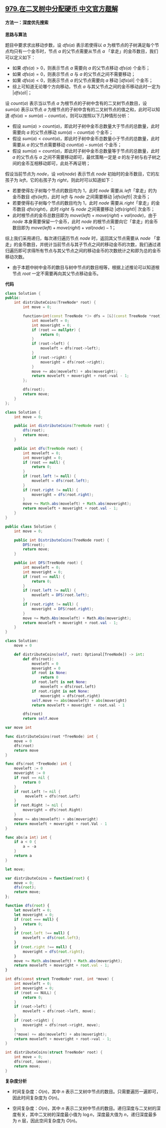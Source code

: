 ## [979.在二叉树中分配硬币 中文官方题解](https://leetcode.cn/problems/distribute-coins-in-binary-tree/solutions/100000/zai-er-cha-shu-zhong-fen-pei-ying-bi-by-e4poq)
#### 方法一：深度优先搜索

**思路与算法**

题目中要求求出移动步数，设 $\textit{dfs}(a)$ 表示若使得以 $a$ 为根节点的子树满足每个节点均只有一个金币时，节点 $a$ 的父节点需要从节点 $a$ 「拿走」的金币数目，我们可以定义如下：
+ 如果 $\textit{dfs}(a) > 0$，则表示节点 $a$ 需要向 $a$ 的父节点移动 $\textit{dfs}(a)$ 个金币；
+ 如果 $\textit{dfs}(a) = 0$，则表示节点 $a$ 与 $a$ 的父节点之间不需要移动；
+ 如果 $\textit{dfs}(a) < 0$，则表示节点 $a$ 的父节点需要向 $a$ 移动 $|\textit{dfs}(a)|$ 个金币；
+ 综上可知道无论哪个方向移动，节点 $a$ 与其父节点之间的金币移动此时一定为 $|\textit{dfs}(a)|$；

设 $\textit{count}(a)$ 表示当以节点 $a$ 为根节点的子树中含有的二叉树节点数目，设 $\textit{sum}(a)$ 表示以节点 $a$ 为根节点的子树中含有的二叉树节点的值之和，此时可以知道 $\textit{dfs}(a) = \textit{sum}(a) - \textit{count}(a)$，则可以按照以下几种情形分析：
+ 假设 $\textit{sum}(a) > \textit{count}(a)$，即此时子树中金币总数量大于节点的总数量，此时需要向 $a$ 的父节点移动 $\textit{sum}(a) - \textit{count}(a)$ 个金币；
+ 假设 $\textit{sum}(\textit{a}) < \textit{count}(a)$，即此时子树中金币总数量小于节点的总数量，此时需要从 $a$ 的父节点需要移动 $\textit{count}(a) - \textit{sum}(a)$ 个金币；
+ 假设 $\textit{sum}(a) = \textit{count}(a)$，即此时子树中金币总数量等于节点的总数量，此时 $a$ 的父节点与 $a$ 之间不需要移动即可，最优策略一定是 $a$ 的左子树与右子树之间的金币互相移动即可，此处不再证明；

假设当前节点为 $\textit{node}$，设 $\textit{val}(\textit{node})$ 表示节点 $\textit{node}$ 初始时的金币数目，它的左孩子为 $\textit{left}$，它的右孩子为 $\textit{right}$，则此时可以知道如下：
+ 若要使得左子树每个节点的数目均为 $1$，此时 $\textit{node}$ 需要从 $\textit{left}$「拿走」的为金币数目 $\textit{dfs}(\textit{left})$，此时 $\textit{left}$ 与 $\textit{node}$ 之间需要移动 $|\textit{dfs}(\textit{left})|$ 次金币；
+ 若要使得右子树每个节点的数目均为 $1$，此时 $\textit{node}$ 需要从 $\textit{right}$「拿走」的金币数目 $\textit{dfs}(\textit{right})$，此时 $\textit{right}$ 与 $\textit{node}$ 之间需要移动 $|\textit{dfs}(\textit{right})|$ 次金币；
+ 此时根节点的金币总数目即为 $\textit{move}(\textit{left}) + \textit{move}(\textit{right}) + \textit{val}(\textit{node})$，由于 $\textit{node}$ 本身需要保留一个金币，此时 $\textit{node}$ 的根节点需要向它「拿走」的金币数目即为 $\textit{move}(\textit{left}) + \textit{move}(\textit{right}) + \textit{val}(\textit{node}) - 1$；

综上我们采用递归，每次递归遍历节点 $\textit{node}$ 时，返回其父节点需要从 $\textit{node}$ 「拿走」的金币数目，并统计当前节点与其子节点之间的移动金币的次数，我们通过递归遍历即可求得所有节点与其父节点之间的移动金币的次数统计之和即为总的金币移动次数。
+ 由于本题中树中金币的数目与树中节点的数目相等，根据上述推论可以知道根节点 $\textit{root}$ 一定不需要再向其父节点移动金币。

**代码**

```C++ [sol1-C++]
class Solution {
public:    
    int distributeCoins(TreeNode* root) {
        int move = 0;

        function<int(const TreeNode *)> dfs = [&](const TreeNode *root) -> int {
            int moveleft = 0;
            int moveright = 0;
            if (root == nullptr) {
                return 0;
            }
            if (root->left) {
                moveleft = dfs(root->left);
            }        
            if (root->right) {
                moveright = dfs(root->right);
            }
            move += abs(moveleft) + abs(moveright);
            return moveleft + moveright + root->val - 1;
        };

        dfs(root);
        return move;
    }
};
```

```Java [sol1-Java]
class Solution {
    int move = 0;

    public int distributeCoins(TreeNode root) {
        dfs(root);
        return move;
    }

    public int dfs(TreeNode root) {
        int moveleft = 0;
        int moveright = 0;
        if (root == null) {
            return 0;
        }
        if (root.left != null) {
            moveleft = dfs(root.left);
        }        
        if (root.right != null) {
            moveright = dfs(root.right);
        }
        move += Math.abs(moveleft) + Math.abs(moveright);
        return moveleft + moveright + root.val - 1;
    }
}
```

```C# [sol1-C#]
public class Solution {
    int move = 0;

    public int DistributeCoins(TreeNode root) {
        DFS(root);
        return move;
    }

    public int DFS(TreeNode root) {
        int moveleft = 0;
        int moveright = 0;
        if (root == null) {
            return 0;
        }
        if (root.left != null) {
            moveleft = DFS(root.left);
        }        
        if (root.right != null) {
            moveright = DFS(root.right);
        }
        move += Math.Abs(moveleft) + Math.Abs(moveright);
        return moveleft + moveright + root.val - 1;
    }
}
```

```Python [sol1-Python3]
class Solution:
    move = 0

    def distributeCoins(self, root: Optional[TreeNode]) -> int:
        def dfs(root):
            moveleft = 0
            moveright = 0
            if root is None:
                return 0
            if root.left is not None:
                moveleft = dfs(root.left)
            if root.right is not None:
                moveright = dfs(root.right)
            self.move += abs(moveleft) + abs(moveright)
            return moveleft + moveright + root.val - 1

        dfs(root)
        return self.move

```

```Go [sol1-Go]
var move int

func distributeCoins(root *TreeNode) int {
    move = 0
    dfs(root)
    return move
}

func dfs(root *TreeNode) int {
    moveleft := 0
    moveright := 0
    if root == nil {
        return 0
    }
    if root.Left != nil {
         moveleft = dfs(root.Left)
    }
    if root.Right != nil {
        moveright = dfs(root.Right)
    }
    move += abs(moveleft) + abs(moveright)
    return moveleft + moveright + root.Val - 1
}

func abs(a int) int {
    if a < 0 {
        a = -a
    }
    return a
}
```

```JavaScript [sol1-JavaScript]
let move;

var distributeCoins = function(root) {
    move = 0;
    dfs(root);
    return move;
};

function dfs(root) {
    let moveleft = 0;
    let moveright = 0;
    if (root === null) {
        return 0;
    }
    if (root.left !== null) {
        moveleft = dfs(root.left);
    }
    if (root.right !== null) {
        moveright = dfs(root.right);
    }
    move += Math.abs(moveleft) + Math.abs(moveright);
    return moveleft + moveright + root.val - 1;
}
```

```C [sol1-C]
int dfs(const struct TreeNode* root, int *move) {
    int moveleft = 0;
    int moveright = 0;
    if (root == NULL) {
        return 0;
    }
    if (root->left) {
        moveleft = dfs(root->left, move);
    }        
    if (root->right) {
        moveright = dfs(root->right, move);
    }
    (*move) += abs(moveleft) + abs(moveright);
    return moveleft + moveright + root->val - 1;
}

int distributeCoins(struct TreeNode* root) {
    int move = 0;
    dfs(root, &move);
    return move;
}
```

**复杂度分析**

- 时间复杂度：$O(n)$，其中 $n$ 表示二叉树中节点的数目。只需要遍历一遍即可，因此时间复杂度为 $O(n)$。

- 空间复杂度：$O(n)$，其中 $n$ 表示二叉树中节点的数目。递归深度与二叉树的深度有关，其中二叉树的深度最小值为 $\log n$，深度最大值为 $n$，递归深度最多为 $n$ 层，因此空间复杂度为 $O(n)$。